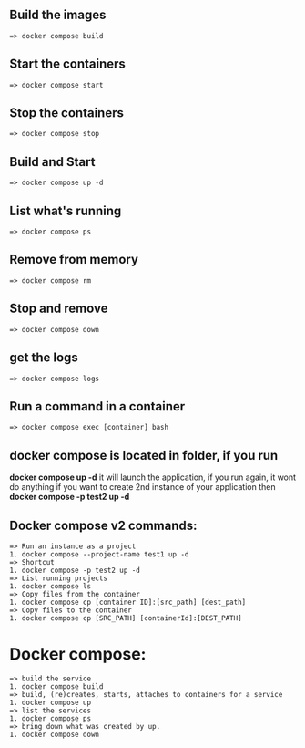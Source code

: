 ## Build the images
    => docker compose build

## Start the containers
    => docker compose start

## Stop the containers
    => docker compose stop

## Build and Start 
    => docker compose up -d

## List what's running
    => docker compose ps

## Remove from memory
    => docker compose rm

## Stop and remove
    => docker compose down

## get the logs
    => docker compose logs

## Run a command in a container
    => docker compose exec [container] bash




## docker compose is located in folder, if you run
  **docker compose up -d** it will launch the application, if you run again, it wont do anything
  if you want to create 2nd instance of your application then
  **docker compose -p test2 up -d**



## Docker compose v2 commands:
    => Run an instance as a project
    1. docker compose --project-name test1 up -d  
    => Shortcut
    1. docker compose -p test2 up -d
    => List running projects
    1. docker compose ls
    => Copy files from the container
    1. docker compose cp [container ID]:[src_path] [dest_path]  
    => Copy files to the container
    1. docker compose cp [SRC_PATH] [containerId]:[DEST_PATH]




# Docker compose:
    => build the service
    1. docker compose build
    => build, (re)creates, starts, attaches to containers for a service
    1. docker compose up
    => list the services
    1. docker compose ps
    => bring down what was created by up.
    1. docker compose down



